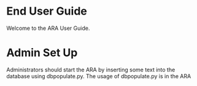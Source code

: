 # End User Guide
Welcome to the ARA User Guide.
# Admin Set Up
Administrators should start the ARA by inserting some text into the database using dbpopulate.py. The usage of dbpopulate.py is in the ARA
